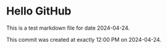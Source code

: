 # Hello GitHub
This is a test markdown file for date 2024-04-24.

This commit was created at exactly 12:00 PM on 2024-04-24.

